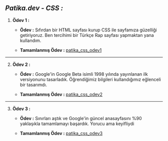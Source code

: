 ## *Patika.dev - CSS :*

1. **Ödev 1 :**
   
    - **Ödev :** Sıfırdan bir HTML sayfası kurup CSS ile sayfamıza güzelliği getiriyoruz. Ben tercihimi bir Türkçe Rap sayfası yapmaktan yana kullandım.

    - **Tamamlanmış Ödev :** [patika_css_odev1](https://github.com/halilenesozdemir/Patika.dev-CSS-Homeworks/tree/main/patika_css_odev1)
---

2. **Ödev 2 :**
   
    - **Ödev :** Google'in Google Beta isimli 1998 yılında yayınlanan ilk versiyonunu tasarladık. Öğrendiğimiz bilgileri kullandığımız eğlenceli bir tasarımdı.

    - **Tamamlanmış Ödev :** [patika_css_odev2](https://github.com/halilenesozdemir/Patika.dev-CSS-Homeworks/tree/main/patika_css_odev2)
---

3. **Ödev 3 :**
   
    - **Ödev :** Sınırları aştık ve Google'in güncel anasayfasını %90 yaklaşıkla tamamlamayı başardık. Yorucu ama keyifliydi

    - **Tamamlanmış Ödev :** [patika_css_odev3](https://github.com/halilenesozdemir/Patika.dev-CSS-Homeworks/tree/main/patika_css_odev3)
